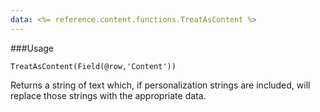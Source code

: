 ```yaml
---
data: <%= reference.content.functions.TreatAsContent %>
---
```

###Usage
```
TreatAsContent(Field(@row,'Content'))
```
Returns a string of text which, if personalization strings are included, will replace those strings with the appropriate data.